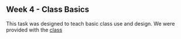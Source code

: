 ## Week 4 - Class Basics

This task was designed to teach basic class use and design. We were provided with the [class](week4.png)
